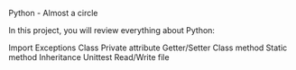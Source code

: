 Python - Almost a circle

In this project, you will review everything about Python:

Import
Exceptions
Class
Private attribute
Getter/Setter
Class method
Static method
Inheritance
Unittest
Read/Write file
